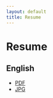 ```yaml
---
layout: default
title: Resume
---
```


# Resume 

## English

* [PDF][pdfresume]
* [JPG][jpgresume]

[pdfresume]: http://www.guicaro.com/assets/docs/resume/cabreraResume.pdf
[jpgresume]: http://www.guicaro.com/assets/docs/resume/cabreraResume.jpg
